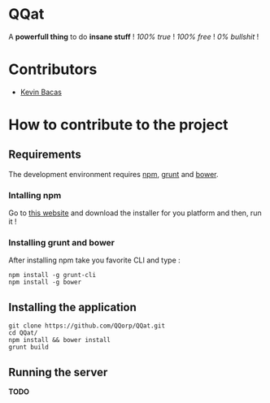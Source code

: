 # QQat
A **powerfull thing** to do **insane stuff** ! _100% true_ ! _100% free_ ! _0% bullshit_ !

# Contributors
- [Kevin Bacas](https://github.com/KevinBacas)

# How to contribute to the project
## Requirements
The development environment requires [npm](https://www.npmjs.com/), [grunt](http://gruntjs.com/) and [bower](http://bower.io/).
### Intalling npm
Go to [this website](https://nodejs.org/download/) and download the installer for you platform and then, run it !

### Installing grunt and bower
After installing npm take you favorite CLI and type :
```shell
npm install -g grunt-cli
npm install -g bower
```

## Installing the application
```shell
git clone https://github.com/QQorp/QQat.git
cd QQat/
npm install && bower install
grunt build
```

## Running the server
**TODO**
